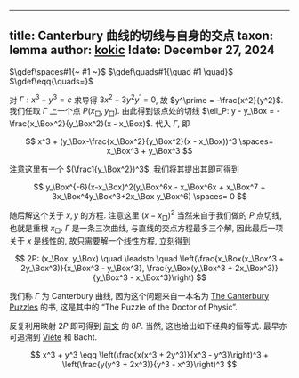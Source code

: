 
---
title: Canterbury 曲线的切线与自身的交点
taxon: lemma
author: [kokic](/kokic.md)
!date: December 27, 2024
---

$\gdef\spaces#1{~ #1 ~}$
$\gdef\quads#1{\quad #1 \quad}$
$\gdef\eqq{\quads=}$

对 $\Gamma: x^3+y^3=c$ 求导得 $3x^2 + 3y^2y^\prime = 0$, 故 $y^\prime = -\frac{x^2}{y^2}$. 我们任取 $\Gamma$ 上一个点 $P(x_\Box, y_\Box)$. 由此得到该点处的切线 $\ell_P: y - y_\Box = -\frac{x_\Box^2}{y_\Box^2}(x - x_\Box)$. 代入 $\Gamma$, 即

$$ x^3 + (y_\Box-\frac{x_\Box^2}{y_\Box^2}(x - x_\Box))^3 \spaces= x_\Box^3 + y_\Box^3 $$

注意这里有一个 $(\frac1{y_\Box^2})^3$, 我们将其提出其即可得到

$$ y_\Box^{-6}(x-x_\Box)^2(y_\Box^6x - x_\Box^6x + x_\Box^7 + 3x_\Box^4y_\Box^3+2x_\Box y_\Box^6) \spaces= 0 $$ 

随后解这个关于 $x,y$ 的方程. 注意这里 $(x-x_\Box)^2$ 当然来自于我们做的 $P$ 点切线, 也就是重根 $x_\Box$. $\Gamma$ 是一条三次曲线, 与直线的交点方程最多三个解, 因此最后一项关于 $x$ 是线性的, 故只需要解一个线性方程, 立刻得到

$$ 2P: (x_\Box, y_\Box) \quad \leadsto \quad \left(\frac{x_\Box(x_\Box^3 + 2y_\Box^3)}{x_\Box^3 - y_\Box^3}, \frac{y_\Box(y_\Box^3 + 2x_\Box^3)}{y_\Box^3 - x_\Box^3}\right) $$

我们称 $\Gamma$ 为 Canterbury 曲线, 因为这个问题来自一本名为 [The Canterbury Puzzles](https://en.wikipedia.org/wiki/The_Canterbury_Puzzles) 的书, 这是其中的 “The Puzzle of the Doctor of Physic”. 

反复利用映射 $2P$ 即可得到 [前文](/mille-plateaux/canterbury-000B.md) 的 $8P$. 当然, 这也给出如下经典的恒等式. 最早亦可追溯到 [Viète](https://en.wikipedia.org/wiki/Fran%C3%A7ois_Vi%C3%A8te) 和 Bacht. 

$$ x^3 + y^3 \eqq \left(\frac{x(x^3 + 2y^3)}{x^3 - y^3}\right)^3 + \left(\frac{y(y^3 + 2x^3)}{y^3 - x^3}\right)^3 $$
